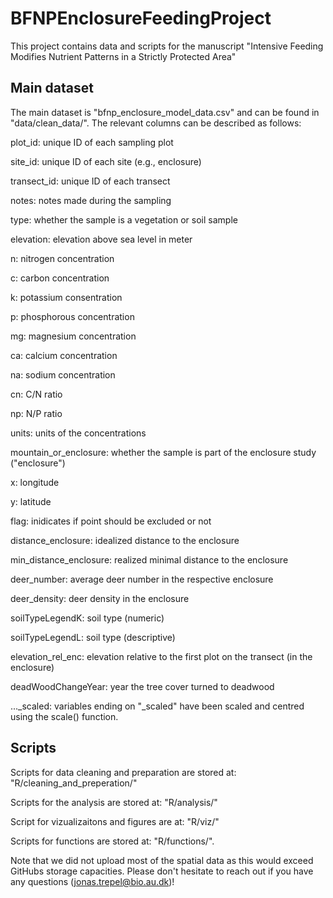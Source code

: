 # BFNPEnclosureFeedingProject

This project contains data and scripts for the manuscript "Intensive Feeding Modifies Nutrient Patterns in a Strictly Protected Area" 

## Main dataset
The main dataset is "bfnp_enclosure_model_data.csv" and can be found in "data/clean_data/". The relevant columns can be described as follows: 

plot_id: unique ID of each sampling plot

site_id: unique ID of each site (e.g., enclosure)

transect_id: unique ID of each transect

notes: notes made during the sampling 

type: whether the sample is a vegetation or soil sample

elevation: elevation above sea level in meter

n: nitrogen concentration 

c: carbon concentration 

k: potassium consentration

p: phosphorous concentration 

mg: magnesium concentration 

ca: calcium concentration 

na: sodium concentration 

cn: C/N ratio

np: N/P ratio

units: units of the concentrations

mountain_or_enclosure: whether the sample is part of the enclosure study ("enclosure")

x: longitude 

y: latitude

flag: inidicates if point should be excluded or not

distance_enclosure: idealized distance to the enclosure

min_distance_enclosure: realized minimal distance to the enclosure

deer_number: average deer number in the respective enclosure

deer_density: deer density in the enclosure

soilTypeLegendK: soil type (numeric)

soilTypeLegendL: soil type (descriptive)

elevation_rel_enc: elevation relative to the first plot on the transect (in the enclosure)

deadWoodChangeYear: year the tree cover turned to deadwood

..._scaled: variables ending on "_scaled" have been scaled and centred using the scale() function.  

## Scripts 
Scripts for data cleaning and preparation are stored at: "R/cleaning_and_preperation/"

Scripts for the analysis are stored at: "R/analysis/"

Script for vizualizaitons and figures are at: "R/viz/"

Scripts for functions are stored at: "R/functions/".

Note that we did not upload most of the spatial data as this would exceed GitHubs storage capacities. Please don't hesitate to reach out if you have any questions (jonas.trepel@bio.au.dk)!
